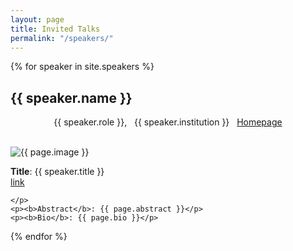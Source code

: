 ```yaml
---
layout: page
title: Invited Talks
permalink: "/speakers/"
---
```


{% for speaker in site.speakers %}
  <div class="speaker">
     <p>
     <h2>{{ speaker.name }}</h2> 
     <center>
    {{ speaker.role }}, &nbsp;  {{ speaker.institution }} &nbsp; <a href="{{ speaker.website }}"> Homepage </a> </center> <br>
    <p class="aligncenter">
             <img src="/dc2023/{{ page.image }}" alt="{{ page.image }}" style="max-height:250px;">
    </p>
    <b>Title</b>: {{ speaker.title }} <br>
    <a href="..{{ speaker.url }}">link</a>
    
    </p>
    <p><b>Abstract</b>: {{ page.abstract }}</p>
    <p><b>Bio</b>: {{ page.bio }}</p>
  </div>
{% endfor %}
